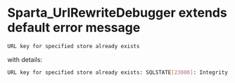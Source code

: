 # Sparta_UrlRewriteDebugger extends default error message
```sh
URL key for specified store already exists
```
with details:
```sh
URL key for specified store already exists: SQLSTATE[23000]: Integrity constraint violation: 1062 Duplicate entry 'multivitaminico-para-gatos-multiva-active-cat.html-1' for key 'URL_REWRITE_REQUEST_PATH_STORE_ID'
```